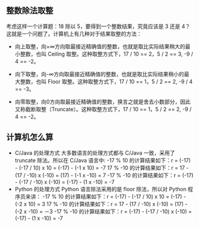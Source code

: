 ## 整数除法取整

考虑这样一个计算题：18 除以 5，要得到一个整数结果，究竟应该是 3 还是 4？这就是一个问题了。计算机上有几种对于结果取整的方法：

- 向上取整，向+∞方向取最接近精确值的整数，也就是取比实际结果稍大的最小整数，也叫 Ceiling 取整。这种取整方式下，17 / 10 == 2，5 / 2 == 3, -9 / 4 == -2。

- 向下取整，向-∞方向取最接近精确值的整数，也就是取比实际结果稍小的最大整数，也叫 Floor 取整。这种取整方式下，17 / 10 == 1，5 / 2 == 2, -9 / 4 == -3。

- 向零取整，向0方向取最接近精确值的整数，换言之就是舍去小数部分，因此又称截断取整（Truncate）。这种取整方式下，17 / 10 == 1，5 / 2 == 2, -9 / 4 == -2。

  

## 计算机怎么算

- C/Java 的处理方式
   大多数语言的处理方式都与 C/Java 一致，采用了 truncate 除法。所以在 C/Java 语言中:
   -17 % 10 的计算结果如下：r = (-17) - (-17 / 10) x 10 = (-17) - (-1 x 10) = -7
   17 % -10 的计算结果如下：r = 17 - (17 / -10) x (-10) = (17) - (-1 x -10) = 7
   -17 % -10 的计算结果如下：r = (-17) - (-17 / -10) x (-10) = (-17) - (1 x -10) = -7
- Python 的处理方式
   Python 语言除法采用的是 floor 除法，所以对 Python 程序员来讲：
   -17 % 10 的计算结果如下：r = (-17) - (-17 / 10) x 10 = (-17) - (-2 x 10) = 3
   17 % -10 的计算结果如下：r = 17 - (17 / -10) x (-10) = (17) - (-2 x -10) = －3
   -17 % -10 的计算结果如下：r = (-17) - (-17 / -10) x (-10) = (-17) - (1 x -10) = -7

